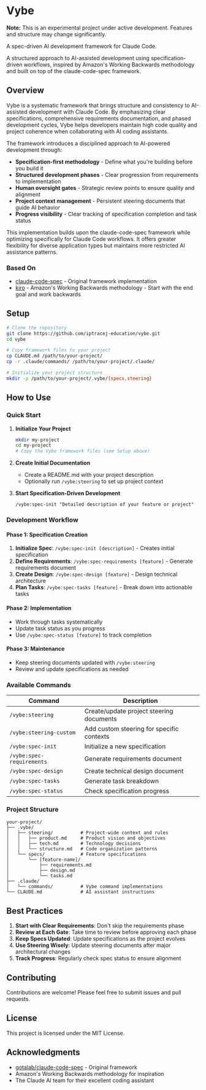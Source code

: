 # Vybe 

 **Note:** This is an experimental project under active development. Features and structure may change significantly.

A spec-driven AI development framework for Claude Code.

A structured approach to AI-assisted development using specification-driven workflows, inspired by Amazon's Working Backwards methodology and built on top of the claude-code-spec framework.

## Overview

Vybe is a systematic framework that brings structure and consistency to AI-assisted development with Claude Code. By emphasizing clear specifications, comprehensive requirements documentation, and phased development cycles, Vybe helps developers maintain high code quality and project coherence when collaborating with AI coding assistants.

The framework introduces a disciplined approach to AI-powered development through:
  - **Specification-first methodology** - Define what you're building before you build it
  - **Structured development phases** - Clear progression from requirements to implementation
  - **Human oversight gates** - Strategic review points to ensure quality and alignment
  - **Project context management** - Persistent steering documents that guide AI behavior
  - **Progress visibility** - Clear tracking of specification completion and task status


This implementation builds upon the claude-code-spec framework while optimizing specifically for Claude Code workflows. It offers greater flexibility for diverse application types but maintains more restricted AI assistance patterns.

### Based On

- [claude-code-spec](https://github.com/gotalab/claude-code-spec) - Original framework implementation
- [kiro](https://kiro.dev/) - Amazon's Working Backwards methodology - Start with the end goal and work backwards

## Setup

```bash
# Clone the repository
git clone https://github.com/iptracej-education/vybe.git 
cd vybe

# Copy framework files to your project
cp CLAUDE.md /path/to/your-project/
cp -r .claude/commands/ /path/to/your-project/.claude/

# Initialize your project structure
mkdir -p /path/to/your-project/.vybe/{specs,steering}
```

## How to Use

### Quick Start

1. **Initialize Your Project**
   ```bash
   mkdir my-project
   cd my-project
   # Copy the Vybe framework files (see Setup above)
   ```

2. **Create Initial Documentation**
   - Create a README.md with your project description
   - Optionally run `/vybe:steering` to set up project context

3. **Start Specification-Driven Development**
   ```
   /vybe:spec-init "Detailed description of your feature or project"
   ```

### Development Workflow

#### Phase 1: Specification Creation
1. **Initialize Spec**: `/vybe:spec-init [description]` - Creates initial specification
2. **Define Requirements**: `/vybe:spec-requirements [feature]` - Generate requirements document
3. **Create Design**: `/vybe:spec-design [feature]` - Design technical architecture
4. **Plan Tasks**: `/vybe:spec-tasks [feature]` - Break down into actionable tasks

#### Phase 2: Implementation
- Work through tasks systematically
- Update task status as you progress
- Use `/vybe:spec-status [feature]` to track completion

#### Phase 3: Maintenance
- Keep steering documents updated with `/vybe:steering`
- Review and update specifications as needed

### Available Commands

| Command | Description |
|---------|-------------|
| `/vybe:steering` | Create/update project steering documents |
| `/vybe:steering-custom` | Add custom steering for specific contexts |
| `/vybe:spec-init` | Initialize a new specification |
| `/vybe:spec-requirements` | Generate requirements document |
| `/vybe:spec-design` | Create technical design document |
| `/vybe:spec-tasks` | Generate task breakdown |
| `/vybe:spec-status` | Check specification progress |

### Project Structure

```
your-project/
├── .vybe/
│   ├── steering/          # Project-wide context and rules
│   │   ├── product.md     # Product vision and objectives
│   │   ├── tech.md        # Technology decisions
│   │   └── structure.md   # Code organization patterns
│   └── specs/             # Feature specifications
│       └── [feature-name]/
│           ├── requirements.md
│           ├── design.md
│           └── tasks.md
├── .claude/
│   └── commands/          # Vybe command implementations
└── CLAUDE.md              # AI assistant instructions
```

## Best Practices

1. **Start with Clear Requirements**: Don't skip the requirements phase
2. **Review at Each Gate**: Take time to review before approving each phase
3. **Keep Specs Updated**: Update specifications as the project evolves
4. **Use Steering Wisely**: Update steering documents after major architectural changes
5. **Track Progress**: Regularly check spec status to ensure alignment

## Contributing

Contributions are welcome! Please feel free to submit issues and pull requests.

## License

This project is licensed under the MIT License.

## Acknowledgments

- [gotalab/claude-code-spec](https://github.com/gotalab/claude-code-spec) - Original framework
- Amazon's Working Backwards methodology for inspiration
- The Claude AI team for their excellent coding assistant

